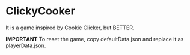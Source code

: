 # ClickyCooker
It is a game inspired by Cookie Clicker, but BETTER.

**IMPORTANT**
To reset the game, copy defaultData.json and replace it as playerData.json.
